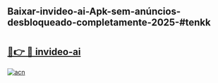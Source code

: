 ## Baixar-invideo-ai-Apk-sem-anúncios-desbloqueado-completamente-2025-#tenkk

# <h2><a href="https://ainizakaria.my?title=invideo-ai&ref=20M">🔗👉 🔴 invideo-ai</a></h2>

[![acn](https://github.com/user-attachments/assets/0f9c940e-d8b0-45ae-aac7-cd30a18b3e1c)](https://ainizakaria.my?title=invideo-ai&ref=20M)

